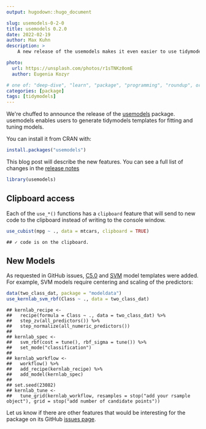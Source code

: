 ```yaml
---
output: hugodown::hugo_document

slug: usemodels-0-2-0
title: usemodels 0.2.0
date: 2022-02-19
author: Max Kuhn
description: >
    A new release of the usemodels makes it even easier to use tidymodels.

photo:
  url: https://unsplash.com/photos/r1sTNKz0omE
  author: Eugenia Kozyr

# one of: "deep-dive", "learn", "package", "programming", "roundup", or "other"
categories: [package] 
tags: [tidymodels]
---
```


<!--
TODO:
* [ ] Look over / edit the post's title in the yaml
* [ ] Edit (or delete) the description; note this appears in the Twitter card
* [ ] Pick category and tags (see existing with `hugodown::tidy_show_meta()`)
* [ ] Find photo & update yaml metadata
* [ ] Create `thumbnail-sq.jpg`; height and width should be equal
* [ ] Create `thumbnail-wd.jpg`; width should be >5x height
* [ ] `hugodown::use_tidy_thumbnails()`
* [ ] Add intro sentence, e.g. the standard tagline for the package
* [ ] `usethis::use_tidy_thanks()`
-->

We're chuffed to announce the release of the  [usemodels](https://usemodels.tidymodels.org/) package. usemodels enables users to generate tidymodels templates for fitting and tuning models. 

You can install it from CRAN with:


```r
install.packages("usemodels")
```

This blog post will describe the new features. You can see a full list of changes in the [release notes](https://usemodels.tidymodels.org/news/index.html)


```r
library(usemodels)
```

## Clipboard access

Each of the `use_*()` functions has a `clipboard` feature that will send to new code to the clipboard instead of writing to the console window. 


```r
use_cubist(mpg ~ ., data = mtcars, clipboard = TRUE)
```

```
## ✓ code is on the clipboard.
```

## New Models

As requested in GitHub issues, [C5.0](https://www.rulequest.com/see5-unix.html) and [SVM](https://en.wikipedia.org/wiki/Support-vector_machine) model templates were added. For example, SVM models require centering and scaling of the predictors: 


```r
data(two_class_dat, package = "modeldata")
use_kernlab_svm_rbf(Class ~ ., data = two_class_dat)
```

```
## kernlab_recipe <- 
##   recipe(formula = Class ~ ., data = two_class_dat) %>% 
##   step_zv(all_predictors()) %>% 
##   step_normalize(all_numeric_predictors()) 
## 
## kernlab_spec <- 
##   svm_rbf(cost = tune(), rbf_sigma = tune()) %>% 
##   set_mode("classification") 
## 
## kernlab_workflow <- 
##   workflow() %>% 
##   add_recipe(kernlab_recipe) %>% 
##   add_model(kernlab_spec) 
## 
## set.seed(23082)
## kernlab_tune <-
##   tune_grid(kernlab_workflow, resamples = stop("add your rsample object"), grid = stop("add number of candidate points"))
```

Let us know if there are other features that would be interesting for the package on its GitHub [issues page](https://github.com/tidymodels/usemodels/issues).

